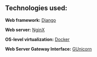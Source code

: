 ## Technologies used:

**Web framework:** [Django](https://www.djangoproject.com)

**Web server:** [NginX](https://nginx.org/en)

**OS-level virtualization:** [Docker](https://www.docker.com)

**Web Server Gateway Interface:** [GUnicorn](https://gunicorn.org)

